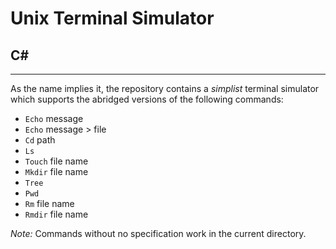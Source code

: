 # Unix Terminal Simulator

## C#
------
As the name implies it, the repository contains a *simplist* terminal simulator which supports the abridged versions of the following commands:
* `Echo` message
* `Echo` message > file
* `Cd` path
* `Ls` 
* `Touch` file name
* `Mkdir` file name
* `Tree`
* `Pwd`
* `Rm` file name
* `Rmdir` file name

_Note:_ Commands without no specification work in the current directory.